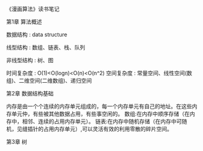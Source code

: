 《漫画算法》读书笔记

第1章 算法概述

数据结构   : data structure

线型结构   : 数组、链表、栈、队列

非线型结构 : 树、图

时间复杂度 : O(1)<O(logn)<O(n)<O(n^2)
空间复杂度 : 常量空间、线性空间(数组)、二维空间(二维数组)、递归空间

第2章 数据结构基础

内存是由一个个连续的内存单元组成的，每一个内存单元有自己的地址。在这些内存单元仲，有些被其他数据占用，有些事空闲的。
数组:在内存中顺序存储（在内存中，相邻、连续的占用内存单元）。
链表:在内存中随机存储（在内存中可随机，见缝插针的占用内存单元）,可以灵活有效的利用零散的碎片空间。

第3章 树